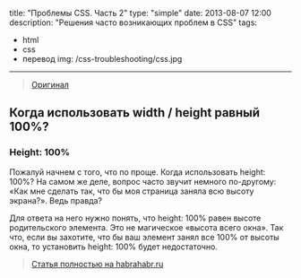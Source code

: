 title: "Проблемы CSS. Часть 2"
type: "simple"
date: 2013-08-07 12:00
description: "Решения часто возникающих проблем в CSS"
tags:
- html
- css
- перевод
img: /css-troubleshooting/css.jpg
---

> [Оригинал](http://tympanus.net/codrops/2013/07/17/troubleshooting-css/)

## Когда использовать width / height равный 100%?

### Height: 100%

Пожалуй начнем с того, что по проще. Когда использовать height: 100%? На самом же деле, вопрос часто звучит немного по-другому: «Как мне сделать так, что бы моя страница заняла всю высоту экрана?». Ведь правда?

Для ответа на него нужно понять, что height: 100% равен высоте родительского элемента. Это не магическое «высота всего окна». Так что, если вы захотите, что бы ваш элемент занял все 100% от высоты окна, то установить height: 100% будет недостаточно.


> [Статья полностью на habrahabr.ru](http://habrahabr.ru/post/189252/)
